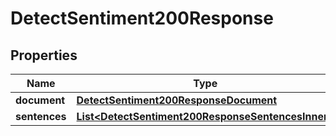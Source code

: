 

# DetectSentiment200Response

## Properties

Name | Type | Description | Notes
------------ | ------------- | ------------- | -------------
**document** | [**DetectSentiment200ResponseDocument**](DetectSentiment200ResponseDocument.md) |  |  [optional]
**sentences** | [**List&lt;DetectSentiment200ResponseSentencesInner&gt;**](DetectSentiment200ResponseSentencesInner.md) |  |  [optional]




